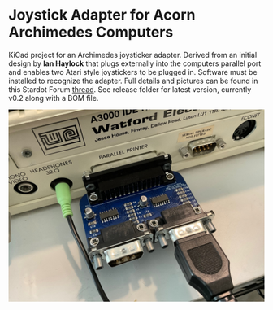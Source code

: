 Joystick Adapter for Acorn Archimedes Computers
===============================================

KiCad project for an Archimedes joysticker adapter. Derived from an initial design by **Ian Haylock** that plugs externally into the computers parallel port and enables two Atari style joystickers to be plugged in. Software must be installed to recognize the adapter. Full details and pictures can be found in this Stardot Forum [thread](). See release folder for latest version, currently v0.2 along with a BOM file.

![](/images/image.jpeg)
